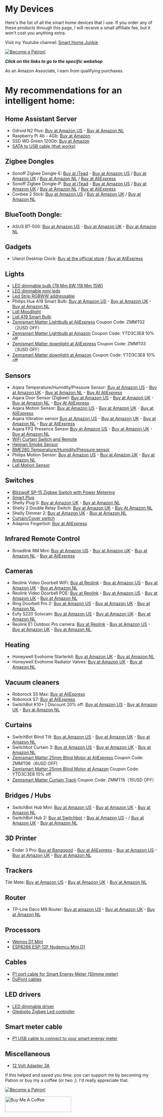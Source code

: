 # My Devices
Here's the list of all the smart home devices that I use. If you order any of these products through this page, I will receive a small affiliate fee, but it won't cost you anything extra.

Visit my Youtube channel: [Smart Home Junkie](https://www.youtube.com/@smarthomejunkie)

<a href="https://www.patreon.com/bePatron?u=50155158" target="_blank"><img src="https://github.com/smarthomejunkie/Home-Assistant-Tutorials/blob/master/become-a-patron.png?raw=true" alt="Become a Patron!"></a>

***Click on the links to go to the specific webshop***

As an Amazon Associate, I earn from qualifying purchases.

# My recommendations for an intelligent home:

## Home Assistant Server
* Odroid N2 Plus: [Buy at Amazon US](https://amzn.to/3Ta6AWx) - [Buy at Amazon NL](https://amzn.to/3TbCIJh)
* Raspberry Pi 4b - 4Gb: [Buy at Amazon](https://amzn.to/3rArekb)
* SSD WD Green 120Gb: [Buy at Amazon](https://amzn.to/3V90ODx)
* [SATA to USB cable (that works)](https://www.bol.com/nl/p/professional-sata-naar-usb-3-0-kabel-adapter-2-5-inch-ssd-harde-schijf-uitbreiden-connector/9200000104702554/)

## Zigbee Dongles
* Sonoff Zigbee Dongle-E: [Buy at iTead](https://itead.cc/product/zigbee-3-0-usb-dongle/ref/36/) - [Buy at Amazon US](https://amzn.to/3eeLJ2v) / [Buy at Amazon UK](https://amzn.to/3DUw8OO) / [Buy at Amazon NL](https://amzn.to/3QFn1cK) / [Buy at AliExpress](https://s.click.aliexpress.com/e/_DEB4hcb)
* Sonoff Zigbee Dongle-P: [Buy at iTead](https://itead.cc/product/sonoff-zigbee-3-0-usb-dongle-plus/ref/36/?campaign=ZigbeeDonglePlus) - [Buy at Amazon US](https://amzn.to/3OW1Ql3) / [Buy at Amazon UK](https://amzn.to/45bQmQg) / [Buy at Amazon NL](https://amzn.to/44bFXTs) / [Buy at AliExpress](https://s.click.aliexpress.com/e/_Dld6BhP)
* Conbee 2 Stick: [Buy at Amazon US](https://amzn.to/47CfK39) / [Buy at Amazon UK](https://amzn.to/3YIYdCr) / [Buy at Amazon NL](https://amzn.to/3YE1GlV)

## BlueTooth Dongle:
* ASUS BT-500: [Buy at Amazon US](https://amzn.to/3nkCiCY) - [Buy at Amazon UK](https://amzn.to/49hxode) - [Buy at Amazon NL](https://amzn.to/3LO6y3m) 

## Gadgets
* Ulanzi Desktop Clock: [Buy at the official store](https://www.ulanzi.com/collections/clock/products/ulanzi-pixel-smart-clock-2882?aff=903) / [Buy at AliExpress](https://s.click.aliexpress.com/e/_DF1TxlL)

## Lights
* [LED dimmable bulb (78 Mm 6W 118 Mm 15W)](https://s.click.aliexpress.com/e/_Dmh0dXb)
* [LED dimmable mini leds](https://s.click.aliexpress.com/e/_AZLRx7)
* [Led Strip RGBWW addressable](https://s.click.aliexpress.com/e/_DnOd9pn)
* Philips Hue A19 Smart Bulb: [Buy at Amazon US](https://amzn.to/4bCcdUw) - [Buy at Amazon UK](https://amzn.to/3wgqtCj) - [Buy at Amazon NL](https://amzn.to/3SA0Ofs)
* [Lidl Moodlight](https://tc.tradetracker.net/?c=24118&m=12&a=396911&u=%2FLIVARNO-LUX-LED-sfeerverlichting-Zigbee-Smart-Home%2Fp100317586)
* [Lidl A19 Smart Bulb](https://tc.tradetracker.net/?c=24118&m=12&a=396911&u=%2FLIVARNO-LUX-LED-lamp-Zigbee-Smart-Home%2Fp100306622)
* [Zemismart Matter Lightbulb at AliExpress](https://s.click.aliexpress.com/e/_Dd1XkDl) Coupon Code: ZMMT02（2USD OFF）
* [Zemismart Matter Lightbulb at Amazon](https://amzn.to/451fYyI) Coupon Code: YTD3C3E8 10% off
* [Zemismart Matter downlight at AliExpress](https://s.click.aliexpress.com/e/_Dl9QgP1) Coupon Code: ZMMT03（3USD OFF）
* [Zemismart Matter downlight at Amazon](https://amzn.to/4516Uds) Coupon Code: YTD3C3E8 10% off

## Sensors
* Aqara Temperature/Humidity/Pressure Sensor: [Buy at Amazon US](https://amzn.to/3OEkMEu) - [Buy at Amazon UK](https://amzn.to/3SVhtLG) - [Buy at Amazon NL](https://amzn.to/3SCRPdj) - [Buy At AliExpress](https://s.click.aliexpress.com/e/_DCheNxL)
* Aqara Door Sensor (Zigbee): [Buy at Amazon US](https://amzn.to/3UBnNcE) - [Buy at Amazon UK](https://amzn.to/4bsZzr3) - [Buy at Amazon NL](https://amzn.to/3HWXHJy) - [Buy At AliExpress](https://s.click.aliexpress.com/e/_DlLVUzx)
* Aqara Motion Sensor: [Buy at Amazon US](https://amzn.to/49vyz8t) - [Buy at Amazon UK](https://amzn.to/48bKDL6) - [Buy at AliExpress](https://s.click.aliexpress.com/e/_Dedio7B)
* Aqara Vibration sensor [Buy at Amazon US](https://amzn.to/3YacGpD) - [Buy at Amazon UK](https://amzn.to/3UBn9Mg) - [Buy at Amazon NL](https://amzn.to/49cv1bh) - [Buy at AliExpress](https://s.click.aliexpress.com/e/_DBVwLCJ)
* Aqara FP2 Presence Sensor [Buy at Amazon US](https://amzn.to/3qpXQ2T) - [Buy at Amazon UK](https://amzn.to/3DSkq7C) - [Buy at Amazon NL](https://amzn.to/3HXiUDi)
* [WiFi Curtain Switch and Remote](https://s.click.aliexpress.com/e/_9uiSeH)
* [Heiman Smoke Sensor](https://s.click.aliexpress.com/e/_DeHp8cx)
* [BME280 Temperature/Humidity/Pressure sensor](https://s.click.aliexpress.com/e/_DDZzsxR)
* Philips Motion Sensor: [Buy at Amazon US](https://amzn.to/48dEQED) - [Buy at Amazon UK](https://amzn.to/48iYEGK) - [Buy at Amazon NL](https://amzn.to/49wxdu1)
* [Lidl Motion Sensor](https://tc.tradetracker.net/?c=24118&m=12&a=396911&u=%2FSILVERCREST-Bewegingssensor-Zigbee-Smart-Home%2Fp100306594)

## Switches
* [Blitzwolf SP-15 Zigbee Switch with Power Metering](https://s.click.aliexpress.com/e/_DCVSyih)
* [Smart Plug](https://s.click.aliexpress.com/e/_ArlTn7)
* Shelly Plug S: [Buy at Amazon UK](https://amzn.to/3SJJRiE) - [Buy at Amazon NL](https://amzn.to/3uMD2F2)
* Shelly 2 Double Relay Switch: [Buy at Amazon UK](https://amzn.to/3HYY0nb) - [Buy At Amazon NL](https://amzn.to/3UxjwqA)
* Shelly Dimmer 2: [Buy at Amazon UK](https://amzn.to/4bw2NtN) - [Buy at Amazon NL](https://amzn.to/3SD4AEz) 
* [Curtain/Cover switch](https://s.click.aliexpress.com/e/_A3RoUP)
* Adaprox Fingerbot: [Buy at AliExpress](https://s.click.aliexpress.com/e/_oEon3d7)

## Infrared Remote Control
* Broadlink RM Mini: [Buy at Amazon US](https://amzn.to/3AlquUw) - [Buy at Amazon UK](https://amzn.to/3UUxZ07) - [Buy at Amazon NL](https://amzn.to/4bz54nR) - [Buy at AliExpress](https://s.click.aliexpress.com/e/_DDXp1cj)

## Cameras
* Reolink Video Doorbell WiFi: [Buy at Reolink](https://tidd.ly/3YE7X0e) - [Buy at Amazon US](https://amzn.to/3wJhneb) - [Buy at Amazon UK](https://amzn.to/3SSSuZA) - [Buy at Amazon NL](https://amzn.to/43I5Pr9)
* Reolink Video Doorbell POE: [Buy at Reolink](https://tidd.ly/3jpexI8) - [Buy at Amazon US](https://amzn.to/499rRoY) - [Buy at Amazon UK](https://amzn.to/42EkOlq) - [Buy at Amazon NL](https://amzn.to/3wdRiqV)
* Ring Doorbell Pro 2: [Buy at Amazon US](https://amzn.to/3utMrRO) - [Buy at Amazon UK](https://amzn.to/48dYjoA) - [Buy at Amazon NL](https://amzn.to/42CFrP9)
* Eufy S220 Solocam: [Buy at Amazon US](https://amzn.to/3wg0UBq) - [Buy at Amazon UK](https://bit.ly/46FPeFO) - [Buy at Amazon NL](https://amzn.to/3UFYoOT)
* Reolink E1 Outdoor Pro camera: [Buy at Reolink](https://tidd.ly/3peg86R) - [Buy at Amazon US](https://amzn.to/3uuuC50) - [Buy at Amazon UK](https://amzn.to/3SVamD0) - [Buy at Amazon NL](https://amzn.to/3umKNS3)

## Heating
* Honeywell Evohome Starterkit: [Buy at Amazon UK](https://amzn.to/3SzOfRa) - [Buy at Amazon NL](https://amzn.to/390BuIy)
* Honeywell Evohome Radiator Valves: [Buy at Amazon UK](https://amzn.to/42zKjV0) - [Buy at Amazon NL](https://amzn.to/38a23fa)

## Vacuum cleaners
* Roborock S5 Max: [Buy at AliExpress](https://s.click.aliexpress.com/e/_Dd7MQ2l)
* Roborock S7: [Buy at AliExpress](https://s.click.aliexpress.com/e/_DBgZjW3)
* SwitchBot K10+ | Discount 20% off: [Buy at Amazon US](https://amzn.to/46se76E) - [Buy at Amazon UK](https://amzn.to/3SRsEWl) - [Buy at Amazon NL](https://amzn.to/46jDjMf)

## Curtains
* SwitchBot Blind Tilt: [Buy at Amazon US](https://amzn.to/3no3wsx) - [Buy at Amazon UK](https://amzn.to/3SLcMUY) - [Buy at Amazon NL](https://amzn.to/3TLKhVF)
* Switchbot Curtain 3: [Buy at Amazon US](https://amzn.to/3MPPXM6) - [Buy at Amazon UK](https://amzn.to/3R3Pcle) - [Buy at Amazon NL](https://amzn.to/3R5auiz)
* [Zemismart Matter 25mm Blind Motor at AliExpress](https://s.click.aliexpress.com/e/_DFeyHSj) Coupon Code: ZMMT06（6USD OFF)
* [Zemismart Matter 25mm Blind Motor at Amazon](https://amzn.to/3QbTl6B) Coupon Code: YTD3C3E8 10% off
* [Zemismart Matter Curtain Track](https://s.click.aliexpress.com/e/_DEeXRrl) Coupon Code: ZMMT15（15USD OFF）

## Bridges / Hubs
* SwitchBot Hub Mini: [Buy at Amazon US](https://amzn.to/40xttoh) - [Buy at Amazon UK](https://amzn.to/4bz95sr) - [Buy at Amazon NL](https://amzn.to/40Bx0Br)
* SwitchBot Hub 2: [Buy at Switchbot](https://bit.ly/3H5Pfra) - [Buy at Amazon US](https://amzn.to/3mSjDyF) - / [Buy at Amazon UK](https://amzn.to/3qvsHv2) - [Buy at Amazon NL](https://amzn.to/43UhEKK) 

## 3D Printer
* Ender 3 Pro: [Buy at Banggood](https://www.banggood.com/custlink/K3vH52lyPu) - [Buy at AliExpress](https://s.click.aliexpress.com/e/_DFeXPxv) - [Buy at Amazon US](https://amzn.to/3KEkzPO) - [Buy at Amazon UK](https://amzn.to/3Yw8hyH) - [Buy at Amazon NL](https://amzn.to/3OxIQbl)

## Trackers
Tile Mate: [Buy at Amazon US](https://amzn.to/4bwfZin) - [Buy at Amazon UK](https://amzn.to/3SUs4GL) - [Buy at Amazon NL](https://amzn.to/48aRiVH)

## Router
* TP-Link Deco M9 Router: [Buy at amazon US](https://amzn.to/497ZoQc) - [Buy at Amazon UK](https://amzn.to/4bCIx9N) - [Buy at Amazon NL](https://amzn.to/356Z4SY)

## Processors
* [Wemos D1 Mini](https://s.click.aliexpress.com/e/_DkEFgd9)
* [ESP8266 ESP-12F Nodemcu Mini D1](https://s.click.aliexpress.com/e/_DEJCxwb)

## Cables
* [P1 port cable for Smart Energy Meter (Slimme meter)](https://s.click.aliexpress.com/e/_DFo67KZ)
* [DuPont cables](https://s.click.aliexpress.com/e/_d78fMnG)

## LED drivers
* [LED dimmable driver](https://s.click.aliexpress.com/e/_DEL9VAp)
* [Gledopto Zigbee Led controller](https://s.click.aliexpress.com/e/_AOEKhe)

## Smart meter cable
* [P1 USB cable to connect to your smart energy meter](https://s.click.aliexpress.com/e/_DFo67KZ)

## Miscellaneous
* [12 Volt Adapter 3A](https://s.click.aliexpress.com/e/_DFCglUP)

If this helped and saved you time, you can support me by becoming my Patron or buy my a coffee (or two ;). I'd really appreciate that.

<a href="https://www.patreon.com/bePatron?u=50155158" target="_blank"><img src="https://github.com/smarthomejunkie/Home-Assistant-Tutorials/blob/master/become-a-patron.png?raw=true" alt="Become a Patron!"></a>

<a href="https://ko-fi.com/smarthomejunkie" target="_blank"><img src="https://cdn.buymeacoffee.com/buttons/default-blue.png" alt="Buy Me A Coffee" height="51" width="217" ></a>




